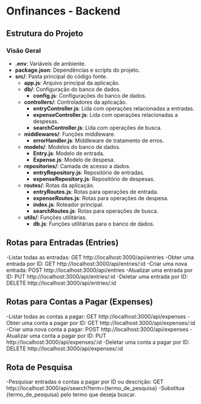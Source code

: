 # Onfinances - Backend

## Estrutura do Projeto

### Visão Geral

- **.env**: Variáveis de ambiente.
- **package.json**: Dependências e scripts do projeto.
- **src/**: Pasta principal do código fonte.
  - **app.js**: Arquivo principal da aplicação.
  - **db/**: Configuração do banco de dados.
    - **config.js**: Configurações do banco de dados.
  - **controllers/**: Controladores da aplicação.
    - **entryController.js**: Lida com operações relacionadas a entradas.
    - **expenseController.js**: Lida com operações relacionadas a despesas.
    - **searchController.js**: Lida com operações de busca.
  - **middlewares/**: Funções middleware.
    - **errorHandler.js**: Middleware de tratamento de erros.
  - **models/**: Modelos do banco de dados.
    - **Entry.js**: Modelo de entrada.
    - **Expense.js**: Modelo de despesa.
  - **repositories/**: Camada de acesso a dados.
    - **entryRepository.js**: Repositório de entradas.
    - **expenseRepository.js**: Repositório de despesas.
  - **routes/**: Rotas da aplicação.
    - **entryRoutes.js**: Rotas para operações de entrada.
    - **expenseRoutes.js**: Rotas para operações de despesa.
    - **index.js**: Roteador principal.
    - **searchRoutes.js**: Rotas para operações de busca.
  - **utils/**: Funções utilitárias.
    - **db.js**: Funções utilitárias para o banco de dados.

## Rotas para Entradas (Entries)

-Listar todas as entradas: GET http://localhost:3000/api/entries
-Obter uma entrada por ID: GET http://localhost:3000/api/entries/:id
-Criar uma nova entrada: POST http://localhost:3000/api/entries
-Atualizar uma entrada por ID: PUT http://localhost:3000/api/entries/:id
-Deletar uma entrada por ID: DELETE http://localhost:3000/api/entries/:id

## Rotas para Contas a Pagar (Expenses)

-Listar todas as contas a pagar: GET http://localhost:3000/api/expenses
-Obter uma conta a pagar por ID: GET http://localhost:3000/api/expenses/:id
-Criar uma nova conta a pagar: POST http://localhost:3000/api/expenses
-Atualizar uma conta a pagar por ID: PUT http://localhost:3000/api/expenses/:id
-Deletar uma conta a pagar por ID: DELETE http://localhost:3000/api/expenses/:id

## Rota de Pesquisa

-Pesquisar entradas e contas a pagar por ID ou descrição: GET http://localhost:3000/api/search?term={termo_de_pesquisa}
-Substitua {termo_de_pesquisa} pelo termo que deseja buscar.
